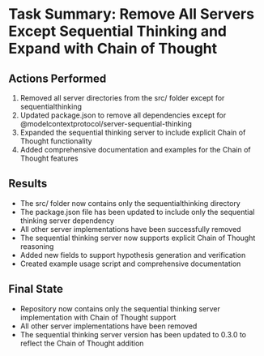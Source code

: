 # Task Summary: Remove All Servers Except Sequential Thinking and Expand with Chain of Thought

## Actions Performed
1. Removed all server directories from the src/ folder except for sequentialthinking
2. Updated package.json to remove all dependencies except for @modelcontextprotocol/server-sequential-thinking
3. Expanded the sequential thinking server to include explicit Chain of Thought functionality
4. Added comprehensive documentation and examples for the Chain of Thought features

## Results
- The src/ folder now contains only the sequentialthinking directory
- The package.json file has been updated to include only the sequential thinking server dependency
- All other server implementations have been successfully removed
- The sequential thinking server now supports explicit Chain of Thought reasoning
- Added new fields to support hypothesis generation and verification
- Created example usage script and comprehensive documentation

## Final State
- Repository now contains only the sequential thinking server implementation with Chain of Thought support
- All other server implementations have been removed
- The sequential thinking server version has been updated to 0.3.0 to reflect the Chain of Thought addition
